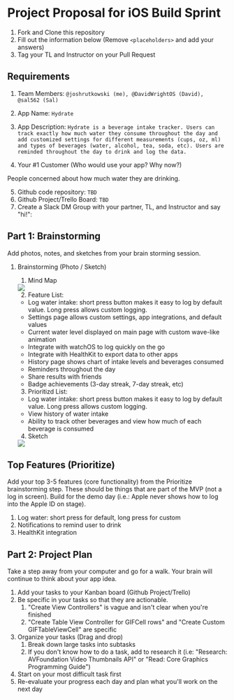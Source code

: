 # Project Proposal for iOS Build Sprint

1. Fork and Clone this repository
2. Fill out the information below (Remove `<placeholders>` and add your answers)
3. Tag your TL and Instructor on your Pull Request

## Requirements

1. Team Members: `@joshrutkowski (me), @DavidWrightOS (David), @sal562 (Sal)`
2. App Name: `Hydrate`
3. App Description: `Hydrate is a beverage intake tracker. Users can track exactly how much water they consume throughout the day and add customized settings for different measurements (cups, oz, ml) and types of beverages (water, alcohol, tea, soda, etc). Users are reminded throughout the day to drink and log the data.`
    
4. Your #1 Customer (Who would use your app? Why now?)
 
 People concerned about how much water they are drinking.
    
5. Github code repository: `TBD`
6. Github Project/Trello Board: `TBD`
7. Create a Slack DM Group with your partner, TL, and Instructor and say "hi!": 

## Part 1: Brainstorming

Add photos, notes, and sketches from your brain storming session. 

1. Brainstorming (Photo / Sketch)
    1. Mind Map
    <img align="center" src="https://github.com/joshrutkowski/ios-build-sprint-project-proposal/blob/master/mindMap.png">
    
    2. Feature List:
    
    - Log water intake: short press button makes it easy to log by default value. Long press allows custom logging.
    - Settings page allows custom settings, app integrations, and default values
    - Current water level displayed on main page with custom wave-like animation
    - Integrate with watchOS to log quickly on the go
    - Integrate with HealthKit to export data to other apps
    - History page shows chart of intake levels and beverages consumed
    - Reminders throughout the day
    - Share results with friends
    - Badge achievements (3-day streak, 7-day streak, etc)
    
    
    3. Prioritizd List:
    - Log water intake: short press button makes it easy to log by default value. Long press allows custom logging.
    - View history of water intake
    - Ability to track other beverages and view how much of each beverage is consumed


    4. Sketch
    
    <img align="center" src="https://github.com/joshrutkowski/ios-build-sprint-project-proposal/blob/master/sketch.png">



## Top Features (Prioritize)

Add your top 3-5 features (core functionality) from the Prioritize brainstorming step. These should be things that are part of the MVP (not a log in screen). Build for the demo day (i.e.: Apple never shows how to log into the Apple ID on stage).

1. Log water: short press for default, long press for custom
2. Notifications to remind user to drink
3. HealthKit integration

## Part 2: Project Plan

Take a step away from your computer and go for a walk. Your brain will continue to think about your app idea.

1. Add your tasks to your Kanban board (Github Project/Trello)
2. Be specific in your tasks so that they are actionable.
    1. "Create View Controllers" is vague and isn't clear when you're finished
    2. "Create Table View Controller for GIFCell rows" and "Create Custom GIFTableViewCell" are specific
3. Organize your tasks (Drag and drop)
    1. Break down large tasks into subtasks
    2. If you don't know how to do a task, add to research it (i.e: "Research: AVFoundation Video Thumbnails API" or "Read: Core Graphics Programming Guide")
4. Start on your most difficult task first
5. Re-evaluate your progress each day and plan what you'll work on the next day
